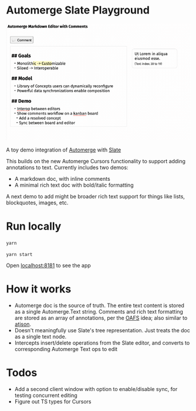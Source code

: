 # Automerge Slate Playground

![](./automerge-comments.gif)

A toy demo integration of [Automerge](https://github.com/automerge/automerge) with [Slate](https://www.slatejs.org/examples)

This builds on the new Automerge Cursors functionality to support adding annotations to text. Currently includes two demos:

- A markdown doc, with inline comments
- A minimal rich text doc with bold/italic formatting

A next demo to add might be broader rich text support for things like lists, blockquotes, images, etc.

# Run locally

`yarn`

`yarn start`

Open [localhost:8181](http://localhost:8181) to see the app

# How it works

- Automerge doc is the source of truth. The entire text content is stored as a single Automerge.Text string. Comments and rich text formatting are stored as an array of annotations, per the [OAFS](https://github.com/automerge/automerge/issues/193) idea; also similar to [atjson](https://github.com/CondeNast/atjson).
- Doesn't meaningfully use Slate's tree representation. Just treats the doc as a single text node.
- Intercepts insert/delete operations from the Slate editor, and converts to corresponding Automerge Text ops to edit

# Todos

- Add a second client window with option to enable/disable sync, for testing concurrent editing
- Figure out TS types for Cursors